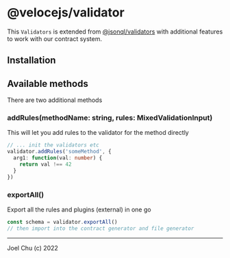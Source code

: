 # @velocejs/validator

This `Validators` is extended from [@jsonql/validators](https://www.npmjs.com/package/@jsonql/validators) with additional features to work with our contract system.

## Installation


## Available methods

There are two additional methods

### addRules(methodName: string, rules: MixedValidationInput)

This will let you add rules to the validator for the method directly

```ts
// ... init the validators etc
validator.addRules('someMethod', {
  arg1: function(val: number) {
    return val !== 42
  }
})
```

### exportAll()

Export all the rules and plugins (external) in one go

```ts
const schema = validator.exportAll()
// then import into the contract generator and file generator
```

---

Joel Chu (c) 2022

